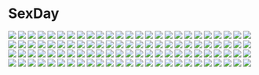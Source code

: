 # SexDay
![](https://konachan.com/image/1362f5e91fa7f29859b014e7c47fbb6c/Konachan.com%20-%2052290%20deadman_wonderland%20igarashi_ganta%20red_man%20shiro_%28deadman_wonderland%29.jpg)
![](https://konachan.com/jpeg/66c587a2c51154d00d61f60bb80ac4cb/Konachan.com%20-%20209612%20elmina_ex%20eushully%20game_cg%20hatozuki_tsumiki%20madou_koukaku.jpg)
![](https://konachan.com/image/310ea5cfee094e56a19df564d7d31778/Konachan.com%20-%20170693%20apple%20black_hair%20blue_eyes%20blue_hair%20food%20fruit%20kill_la_kill%20matoi_ryuuko%20mikisugi_aikurou%20red%20sako%20short_hair.jpg)
![](https://konachan.com/image/b7ff2e6b66cea2fdfc4e0700a6425e66/Konachan.com%20-%2037252%20black_lagoon%20dualscreen%20revy.jpg)
![](https://konachan.com/image/940d479954497ec0fb304807c9740a34/Konachan.com%20-%20265885%20animal%20ano_hito%20ass%20bikini%20black_hair%20bow%20cat%20catgirl%20clouds%20gloves%20grass%20original%20ribbons%20ruins%20short_hair%20sky%20swimsuit%20tail%20thighhighs%20water.jpg)
![](https://konachan.com/jpeg/651d6d3c95ed5eea275496c23fb269f2/Konachan.com%20-%20234410%20aliasing%20armor%20blonde_hair%20cape%20dress%20elbow_gloves%20fate_stay_night%20fate_%28series%29%20gloves%20green_eyes%20hatsuko%20petals%20saber%20short_hair%20sword%20weapon.jpg)
![](https://konachan.com/image/249d90f45295237e11b1938c7c424598/Konachan.com%20-%2030880%20clannad%20ichinose_kotomi%20instrument%20vector%20violin.jpg)
![](https://konachan.com/image/f706a6e9a38bdbb1510052caabb9b028/Konachan.com%20-%20129671%20hatsune_miku%20leek%20megurine_luka%20vocaloid.jpg)
![](https://konachan.com/image/0426ee41f02c426eedd47beb3ea25535/Konachan.com%20-%20149997%20ichinose777%20mayu_%28vocaloid%29%20vocaloid.jpg)
![](https://konachan.com/image/e725fb476a436cd93acfe5927f339cc9/Konachan.com%20-%20127527%202girls%20animal_ears%20blonde_hair%20foxgirl%20hat%20ikuta_takanon%20tail%20touhou%20yakumo_ran%20yakumo_yukari%20yellow_eyes.jpg)
![](https://konachan.com/jpeg/9ba0fdbd49096d6019946c7bcf5fbe31/Konachan.com%20-%20244268%20ass%20bikini%20blush%20breasts%20brown_hair%20erect_nipples%20hoodie%20kokutou_%28kazuakifca%29%20long_hair%20original%20phone%20red_eyes%20shorts%20sideboob%20swimsuit%20white.jpg)
![](https://konachan.com/jpeg/ba041b9380c81fab9320e1fe2ff2c48c/Konachan.com%20-%2044594%20cyan%20hatsune_miku%20vocaloid.jpg)
![](https://konachan.com/image/88a644a0180fcfa4d467aac824135901/Konachan.com%20-%20242979%20bicolored_eyes%20criin_%28659503%29%20dress%20horns%20long_hair%20petals%20signed%20vocaloid%20white_hair%20wings.jpg)
![](https://konachan.com/image/527376598ef647c2846bd7fc7f5f2471/Konachan.com%20-%20254388%202girls%20animal_ears%20bandage%20bikini%20breasts%20brown_hair%20dark_skin%20fire%20green_eyes%20long_hair%20navel%20nyoronyoro%20original%20short_hair%20skirt%20swimsuit.jpg)
![](https://konachan.com/jpeg/b887030cb8dbb8d4312b5e786ff410e5/Konachan.com%20-%2057259%20panties%20school_uniform%20sesena_yau%20underwear.jpg)
![](https://konachan.com/image/b9d08864b5cb21c95cb8512d995b93e6/Konachan.com%20-%2069076%20animal%20blonde_hair%20bow%20brown_eyes%20brown_hair%20cat%20chen%20dress%20forest%20hat%20long_hair%20miko%20petals%20ribbons%20touhou%20tree%20umbrella%20witch%20yellow_eyes.jpg)
![](https://konachan.com/jpeg/d9a91d6bda2f29674e3b85583e3be120/Konachan.com%20-%20204037%202girls%20aqua_eyes%20barefoot%20breasts%20building%20food%20gray_hair%20long_hair%20navel%20nipples%20nude%20red_hair%20signed%20sky%20twintails%20vocaloid%20water%20wristwear.jpg)
![](https://konachan.com/image/64eaed554a806522d39c0cd7b0119446/Konachan.com%20-%20151447%20car%20cherry_blossoms%20clouds%20dualscreen%20flowers%20landscape%20original%20scenic%20snow%20train%20tree%20water%20you_%28shimizu%29.jpg)
![](https://konachan.com/image/98944372aa0d804e42227326ac8e623e/Konachan.com%20-%20298306%20all_male%20bakaouzi999%20close%20hat%20katana%20male%20original%20red_eyes%20red_hair%20sword%20vocaloid%20vy2%20weapon.jpg)
![](https://konachan.com/jpeg/036d93bfd8fb615657f24aed721f41aa/Konachan.com%20-%20276615%20blonde_hair%20blush%20breasts%20censored%20gloves%20green_eyes%20long_hair%20navel%20nipples%20no_bra%20original%20pussy%20shirt_lift%20tears%20tentacles%20thighhighs%20waifu2x.jpg)
![](https://konachan.com/jpeg/ac86ab439a5da8982d7317ab9f1d2fb0/Konachan.com%20-%20182215%20ass%20black_hair%20brown_eyes%20clouds%20game_cg%20grass%20hibiki_works%20long_hair%20oryou%20pretty_x_cation%20sky%20tree%20yakuoji_komachi.jpg)
![](https://konachan.com/image/593fdaafc3014eb43a1053fbb91af348/Konachan.com%20-%2031864%20black_hair%20blush%20breasts%20censored%20favorite%20game_cg%20happy_margaret%21%20kitanoji_nozomi%20kokonoka%20penis%20pussy%20pussy_juice%20sex.jpg)
![](https://konachan.com/jpeg/3403d6e07d142acb8b4cd9c5992be951/Konachan.com%20-%20155163%20animal%20armor%20bird%20drakon%20group%20hat%20hinahoho%20jafar%20male%20masrur%20mochi_%28m1249%29%20pisti%20sharrkan%20sinbad%20spartos%20staff%20sword%20weapon%20witch_hat%20yamuraiha.jpg)
![](https://konachan.com/image/4a196f52b15c82b7c9c021feedd41fc7/Konachan.com%20-%20176650%20animal%20anthropomorphism%20blue_eyes%20bubbles%20fish%20gia%20gray_hair%20green_eyes%20hat%20i-class_destroyer%20long_hair%20mask%20skirt%20skull%20underwater%20uniform%20water.jpg)
![](https://konachan.com/jpeg/1c1bf694626f0b501357ee5bf2de8c4b/Konachan.com%20-%20132648%20breasts%20censored%20cum%20game_cg%20japanese_clothes%20nipples%20nitou_ou_mono_wa_ittou_mo_ezu%20penis%20yasuyuki%20yukata.jpg)
![](https://konachan.com/image/6a032bb39f1f8de1ae63677deb704106/Konachan.com%20-%20261273%202girls%20azur_lane%20breasts%20clouds%20collar%20cross%20gray_hair%20green_eyes%20hat%20long_hair%20orange_eyes%20orange_hair%20sideboob%20skirt%20sky%20thighhighs%20uniform.jpg)
![](https://konachan.com/image/60c0745f56023073d4fd18aba52967d7/Konachan.com%20-%20269173%20original%20orry.jpg)
![](https://konachan.com/image/d3fab99bb1cc4ddec5dfe04cf8d49872/Konachan.com%20-%20249362%20aqua_eyes%20astolfo%20blush%20bow%20braids%20fang%20futanari%20headdress%20long_hair%20male%20navel%20panties%20pink_hair%20ponytail%20socks%20trap%20underwear%20wink%20wristwear.jpg)
![](https://konachan.com/jpeg/66b66dc1bd1f7ae51458c6807b730f46/Konachan.com%20-%20246567%20black_hair%20censored%20cum%20headband%20long_hair%20open_shirt%20panties%20pantyhose%20penis%20pink_eyes%20pussy%20scan%20sex%20skirt%20spread_legs%20torn_clothes%20underwear%20wink.jpg)
![](https://konachan.com/jpeg/aba59a7feed9fd71a26237481a14d055/Konachan.com%20-%20181908%20black_hair%20dress%20game_cg%20koisuru_natsu_no_last_resort%20kouzaki_umi%20long_hair%20marui%20pulltop%20red_eyes.jpg)
![](https://konachan.com/image/64d8db936488636d533f9867575c465f/Konachan.com%20-%2093102%20barokkusu%20breasts%20cleavage%20green_eyes%20green_hair%20japanese_clothes%20kochiya_sanae%20miko%20touhou.jpg)
![](https://konachan.com/image/bb52797d83a4e2ad29ff3f772328819f/Konachan.com%20-%2040051%20flowers%20galge.com%20japanese_clothes%20kannatsuki_noboru%20logo%20miko%20nipple_slip%20panties%20purple_eyes%20underwear%20white_hair.jpg)
![](https://konachan.com/image/dcefd9e0feb27cb11316cb1cd1f84953/Konachan.com%20-%2033215%20blue%20tsubasa_reservoir_chronicle.jpg)
![](https://konachan.com/jpeg/7314d4ca6d62577e9b08f624e870b11d/Konachan.com%20-%20280112%202girls%20bicolored_eyes%20bikini%20clouds%20konohana_lucia%20long_hair%20nakatsu_shizuru%20rewrite%20sky%20swimsuit%20tagame_%28tagamecat%29%20topless%20tree%20twintails%20water.jpg)
![](https://konachan.com/image/58c1d31dc003c933b02e69152e2bdf1a/Konachan.com%20-%20195404%20animal%20bird%20black_hair%20hat%20jugatsu_junichi%20long_hair%20original%20owl%20pantyhose%20paper%20rainbow%20red_eyes%20skirt.jpg)
![](https://konachan.com/image/86eeb0c332ccf5a0a26e42669cc2fd92/Konachan.com%20-%20245914%20aqua_hair%20dress%20dualscreen%20hatsune_miku%20headphones%20long_hair%20microphone%20pink_eyes%20tagme_%28artist%29%20thighhighs%20twintails%20vocaloid%20wink.jpg)
![](https://konachan.com/jpeg/d567cc3b5a442fcdf621807edc599493/Konachan.com%20-%20292386%202girls%20aliasing%20blush%20breasts%20brown_hair%20cropped%20crossover%20gijang%20green_eyes%20headband%20leaves%20long_hair%20necklace%20onsen%20short_hair%20towel%20water.jpg)
![](https://konachan.com/image/9fac39a446a0bfcb5774f9631affebeb/Konachan.com%20-%2014997%203d%20all_male%20gaara%20male%20naruto.jpg)
![](https://konachan.com/image/f644b3b4799b0dd6749fc28a2fe076e9/Konachan.com%20-%20139964%20blush%20bra%20breasts%20brown_eyes%20brown_hair%20cleavage%20ibukitouka%20long_hair%20original%20panties%20underwear%20undressing.jpg)
![](https://konachan.com/image/226b07b22135ebba4a458f33f19ad249/Konachan.com%20-%2073874%20blue_eyes%20blue_hair%20hatsune_miku%20long_hair%20twintails%20umbrella%20vocaloid.jpg)
![](https://konachan.com/jpeg/63276dbe0a9e29cdc1b04e011ea7deca/Konachan.com%20-%2019953%20bicolored_eyes%20food%20pocky%20rozen_maiden%20suiseiseki.jpg)
![](https://konachan.com/jpeg/4b064d32f05dadb4025e4a23fbdba405/Konachan.com%20-%20249995%20ass%20blonde_hair%20doll%20garter_belt%20green_eyes%20lolita_fashion%20long_hair%20original%20panties%20takamiya_ren%20twintails%20underwear.jpg)
![](https://konachan.com/image/f9f4489010a62cd4d6d2e46c3565415e/Konachan.com%20-%2055075%20blood%20chaos%3Bhead%20sakihata_rimi%20school_uniform%20skirt.jpg)
![](https://konachan.com/jpeg/48d720d504d69ca86573b21519fc9a69/Konachan.com%20-%20187966%20aqua_hair%20braids%20canal_volphied%20long_hair%20lost_universe%20purple_eyes%20sugimura_tomokazu%20swimsuit%20wave_ride.jpg)
![](https://konachan.com/image/73a74490dd983de65c73dfe16bc5c43a/Konachan.com%20-%20267868%20beach%20breasts%20knife%20long_hair%20navel%20nipples%20nude%20pussy%20realistic%20red_eyes%20red_hair%20sciamano240%20signed%20uncensored%20watermark%20weapon%20wristwear.jpg)
![](https://konachan.com/jpeg/134d7d2e1c00c3aee0df249b546ace67/Konachan.com%20-%2058863%20bakemonogatari%20bloomers%20monogatari_%28series%29%20sengoku_nadeko%20topless%20underboob%20white.jpg)
![](https://konachan.com/image/fa70aaddd688ef131fd777dff51601db/Konachan.com%20-%2042320%20hieda_no_akyuu%20touhou.jpg)
![](https://konachan.com/jpeg/706ce355b6fdf9a1b6e92a84eec98deb/Konachan.com%20-%20189229%20game_cg%20kyon%20male%20ribbons%20school_uniform%20sport%20suzumiya_haruhi%20suzumiya_haruhi_no_tsuisou%20suzumiya_haruhi_no_yuutsu.jpg)
![](https://konachan.com/jpeg/b232043bbc95d5da7cc9ef8856c03787/Konachan.com%20-%20304872%20animal_ears%20catgirl%20gloves%20karyl%20kokkoro%20pecorine%20pointed_ears%20princess_connect%21%20sword%20tagme_%28artist%29%20tail%20thighhighs%20third-party_edit%20weapon.jpg)
![](https://konachan.com/image/ae0fe446642a8af3a6dd271cb92f6320/Konachan.com%20-%2014629%20ayanami_rei%20neon_genesis_evangelion.jpg)
![](https://konachan.com/jpeg/f44e0b456e0ee2b79636f114dc70b231/Konachan.com%20-%2049218%202girls%20botan%20clannad%20fujibayashi_kyou%20fujibayashi_ryou%20parody%20tengen_toppa_gurren_lagann%20twins.jpg)
![](https://konachan.com/jpeg/1d26c4fc8c22644b49be6a0a557f070c/Konachan.com%20-%20172322%20beach%20brown_eyes%20fang%20game_cg%20long_hair%20luce_yami_asutarite%20magical_marriage_lunatics%21%21%20moonstone%20red_hair%20swimsuit%20water%20yamakaze_ran.jpg)
![](https://konachan.com/image/e84d80f2e29db47749f0e624d3ed26a4/Konachan.com%20-%20170629%20boots%20braids%20dangan-ronpa%20gloves%20kirigiri_kyouko%20kneehighs%20long_hair%20purple_eyes%20purple_hair%20ribbons%20skirt%20tie%20toashi_%28a1358449%29.jpg)
![](https://konachan.com/jpeg/727d9aa34d897b95409e2fbd6457b77d/Konachan.com%20-%20233487%20brown_eyes%20brown_hair%20building%20city%20clouds%20kantoku%20original%20rooftop%20scan%20scarf%20short_hair%20sky%20snow%20tears%20winter.jpg)
![](https://konachan.com/jpeg/8b0046613331660867eab5d968fbec3b/Konachan.com%20-%20302077%20animal%20brown_hair%20cake%20cat%20flowers%20food%20kunikida_hanamaru%20kurosawa_ruby%20love_live%21_sunshine%21%21%20orein%20purple_hair%20thighhighs%20tsushima_yoshiko.jpg)
![](https://konachan.com/jpeg/805b0faf45243a01db366c7d132a196b/Konachan.com%20-%20247040%20annin_doufu%20idolmaster%20idolmaster_cinderella_girls%20idolmaster_cinderella_girls_starlight_stage%20mizumoto_yukari%20nakano_yuka%20shiina_noriko.jpg)
![](https://konachan.com/image/e13a817a181491ab298313ed0b4bcb18/Konachan.com%20-%2039917%20bikini%20swimsuit%20tagme.jpg)
![](https://konachan.com/image/e6320f0ebb7f4d3311eab3bc79ad2e00/Konachan.com%20-%20106632%20ariverkao%20ass%20breasts%20cleavage%20pink_hair.jpg)
![](https://konachan.com/image/01be1df0218df38645284beecfa78553/Konachan.com%20-%20283652%20blonde_hair%20blush%20breasts%20janong%20long_hair%20nipples%20nude%20penis%20pubic_hair%20purple_eyes%20pussy%20rwby%20spread_legs%20tears%20uncensored%20wink%20yang_xiao_long.jpg)
![](https://konachan.com/jpeg/99dd327fa69d77e582c832ca3b9c50bd/Konachan.com%20-%20269688%20aqua_eyes%20blue_hair%20blush%20close%20happy_sugar_life%20koube_shio%20loli%20school_uniform%20shiiba_nae%20short_hair%20twintails%20waifu2x.jpg)
![](https://konachan.com/jpeg/eefd10a2c22c109b0879fb1912aaa6cf/Konachan.com%20-%20289399%20animal_ears%20bikini%20blush%20breasts%20chita_%28ketchup%29%20foxgirl%20garter_belt%20navel%20original%20short_hair%20signed%20swimsuit%20tail%20thighhighs%20underboob%20white_hair.jpg)
![](https://konachan.com/jpeg/03da98da505b9f9b76647ce9ee1d7d32/Konachan.com%20-%20192284%20astralair_no_shiroki_towa%20barefoot%20blush%20favorite%20flowers%20hotaru_rinne%20panties%20petals%20shida_kazuhiro%20short_hair%20underwear%20white_hair%20yellow_eyes.jpg)
![](https://konachan.com/image/4eaf0e8c863098ae94c68858258e3a26/Konachan.com%20-%2039962%20calonyr11%20danboo%20figure%20koiwai_yotsuba%20photo%20yotsubato%21.jpg)
![](https://konachan.com/image/82f33ad51c2f1005cfc35e536fe64414/Konachan.com%20-%2085468%20anesaki_dynamic%20boat%20building%20city%20clouds%20forest%20landscape%20original%20scenic%20sky%20tagme%20tree%20water.jpg)
![](https://konachan.com/jpeg/6b29c4be9b33ebff2caf90652c912594/Konachan.com%20-%20125402%20hat%20hebereke_black%20purple_hair%20red_eyes%20remilia_scarlet%20short_hair%20touhou%20vampire%20wings.jpg)
![](https://konachan.com/image/ddf2303cdece3596403f1de4c0c7b4e4/Konachan.com%20-%20176666%20blush%20bow%20cosplay%20crossover%20elbow_gloves%20gloves%20hata_no_kokoro%20headband%20long_hair%20mask%20panties%20pink_hair%20purple_eyes%20skirt%20thighhighs%20touhou%20underwear.jpg)
![](https://konachan.com/image/ecf6d6ef3f8c8dc4a83f1479d2614705/Konachan.com%20-%205134%20tagme.jpg)
![](https://konachan.com/image/21841a6ebcf19b7205f507d5f0df19d3/Konachan.com%20-%20220380%20black_hair%20blush%20butterfly%20jpeg_artifacts%20koutetsujou_no_kabaneri%20long_hair%20ponytail%20yomogawa_ayame%20zonana.jpg)
![](https://konachan.com/jpeg/2ddc67cc6781b1f8cc5a7a2578db068c/Konachan.com%20-%20202701%20ass%20bed%20black_hair%20blue_eyes%20breasts%20garter_belt%20genya67%20glasses%20instrument%20long_hair%20nipples%20nude%20pussy_juice%20stockings%20tanaka_asuka%20thighhighs.jpg)
![](https://konachan.com/jpeg/0b46d67e198d3a49ced9dfb66119a264/Konachan.com%20-%20144504%20blush%20breasts%20demon%20group%20handjob%20horns%20hyper_heiki%20long_hair%20male%20nipples%20orange_eyes%20penis%20pubic_hair%20pussy%20sword%20uncensored%20weapon%20yuuki_asuna.jpg)
![](https://konachan.com/image/617c21249571a9ddd5ae2f3103186180/Konachan.com%20-%20301628%20long_hair%20maeda_mic%20original%20tree.jpg)
![](https://konachan.com/image/4808f3e2f5b5fab9ce1b4a467845dcee/Konachan.com%20-%20293728%20black_hair%20flowers%20gongha%20long_hair%20original%20purple_eyes%20skirt%20water.jpg)
![](https://konachan.com/image/9a1d1a8f74cd13a3d748ac645ae2081b/Konachan.com%20-%2081905%20dress%20hat%20izayoi_sakuya%20kirisame_marisa%20maid%20organ_derwald%20stars%20sword%20touhou%20weapon%20witch.jpg)
![](https://konachan.com/jpeg/2ef4392fcdf718b58713fcd043f4dc84/Konachan.com%20-%20220725%20girls_und_panzer%20harukon_%28halcon%29%20mika_%28girls_und_panzer%29%20nishizumi_maho.jpg)
![](https://konachan.com/image/0897fc134693c5f5f65163e2a181bce9/Konachan.com%20-%206344%20bunnygirl%20di_gi_charat%20usada_hikaru%20valentine.jpg)
![](https://konachan.com/image/43b349d1396eaa65a8468e5cc08a378d/Konachan.com%20-%20212072%20bloomers%20blue_eyes%20daibanchou%20food%20gym_uniform%20ice_cream%20negishi_nanana%20pink_hair%20u-ichi.jpg)
![](https://konachan.com/image/6b837f69c4b4dec6f0d7e3282cb23089/Konachan.com%20-%20184441%20armor%20original%20pandaraion_%28kanikani2950%29%20pointed_ears%20sword%20weapon.jpg)
![](https://konachan.com/image/fe6a0910383ce876b021fb3049a41e5c/Konachan.com%20-%2016745%20artoria_pendragon_%28all%29%20fate_%28series%29%20fate_stay_night%20saber.jpg)
![](https://konachan.com/image/de8f2fff197c943cc5b179277a18f2ce/Konachan.com%20-%20108977%20bow%20breasts%20brown_eyes%20brown_hair%20cleavage%20dress%20feathers%20long_hair%20namuko%20reiuji_utsuho%20touhou%20wings.jpg)
![](https://konachan.com/jpeg/3fff93f9eb99c00dc35f3596f8359280/Konachan.com%20-%20202552%20breast_hold%20breasts%20brown_hair%20censored%20game_cg%20mint_cube%20navel%20nipples%20no_bra%20pan_%28mimi%29%20panties%20panty_pull%20purple_eyes%20pussy%20shirt_lift%20underwear.jpg)
![](https://konachan.com/image/df20f808cae328fe6c38d7c9e7be6a8a/Konachan.com%20-%20128102%20bra%20breasts%20brown_eyes%20brown_hair%20censored%20futami_mami%20idolmaster%20nipples%20nopan%20open_shirt%20penis%20pussy%20school_uniform%20teddy_bear%20underwear.jpg)
![](https://konachan.com/image/2e002fee506f0cc3091c2842d4f8b4b9/Konachan.com%20-%20136656%20hakurei_reimu%20japanese_clothes%20miko%20tagme%20touhou.jpg)
![](https://konachan.com/image/1fb59fc577210488718b496bd30004d3/Konachan.com%20-%20138104%202girls%20atelier_rorona%20blue_eyes%20blush%20brown_hair%20dress%20hat%20long_hair%20red_eyes%20rororina_fryxell%20suzushiro_yukari%20tears%20viorate_platane.jpg)
![](https://konachan.com/jpeg/eb8d637c7a981a85a5312cfea2c0e765/Konachan.com%20-%20106954%20amagi_yui%20axl%20blue_eyes%20breasts%20brown_hair%20censored%20game_cg%20itoshii_kanojo_no_mamorikata%20nipples%20penis%20pussy%20senomoto_hisashi%20sex%20thighhighs.jpg)
![](https://konachan.com/image/a3f0e4488b675fc2ebd8790d2b2e3c1e/Konachan.com%20-%20158073%20blue_eyes%20blue_hair%20breasts%20building%20cleavage%20gloves%20kuromayu%20mahou_shoujo_madoka_magica%20miki_sayaka%20red%20short_hair.jpg)
![](https://konachan.com/jpeg/e212e7b53f8c74e0a4b66f15b98e9d73/Konachan.com%20-%20199523%20black_hair%20brown%20hibike%21_euphonium%20ncoll36%20polychromatic%20school_uniform%20silhouette%20skirt%20thighhighs%20zettai_ryouiki.jpg)
![](https://konachan.com/image/a05c4438ccd389a57d68b7f4c3e1b27b/Konachan.com%20-%20243821%20aqua_eyes%20aqua_hair%20autumn%20barefoot%20black_hair%20blush%20breasts%20clouds%20group%20leaves%20long_hair%20megami%20nude%20onsen%20pink_eyes%20scan%20sky%20towel%20tree%20water.jpg)
![](https://konachan.com/image/155da641f0274a4be002807b8b8a2a54/Konachan.com%20-%2072282%20blue_eyes%20blue_hair%20hatsune_miku%20long_hair%20pink_hair%20twintails%20vocaloid.jpg)
![](https://konachan.com/image/a5bd155903c65165ec7eb8d9432e4571/Konachan.com%20-%2030513%20pakucchao.jpg)
![](https://konachan.com/image/d78c9095695efca8a5464e6729233c2c/Konachan.com%20-%20126981%202girls%20animal_ears%20blush%20bunny_ears%20bunnygirl%20food%20gray_hair%20hat%20long_hair%20meeko%20pink_eyes%20pink_hair%20reisen_udongein_inaba%20tie%20touhou%20yagokoro_eirin.jpg)
![](https://konachan.com/jpeg/6c0f685770868ba5af0faa49f08c767e/Konachan.com%20-%2073778%20close%20seto_no_hanayome%20seto_san%20transparent%20vector.jpg)
![](https://konachan.com/jpeg/2b11574b001acad8253d2c4878191283/Konachan.com%20-%20127819%20blonde_hair%20cum%20glasses%20golden_darkness%20long_hair%20momo_velia_deviluke%20tearju_lunatique%20to_love_ru%20to_love_ru_darkness%20yabuki_kentarou%20yuuki_rito.jpg)
![](https://konachan.com/jpeg/bf2a67eba95eb152532d387dacd189ab/Konachan.com%20-%20291784%20aliasing%20feathers%20gomennasai%20halo%20headband%20original%20pink%20short_hair%20tail%20wings.jpg)
![](https://konachan.com/image/85fbe903fec0f11a0b9448566a9d8703/Konachan.com%20-%2071906%202girls%20blonde_hair%20dress%20flandre_scarlet%20hat%20jpeg_artifacts%20klamp%20purple_hair%20red_eyes%20remilia_scarlet%20ribbons%20short_hair%20touhou%20vampire%20wings.jpg)
![](https://konachan.com/jpeg/20203d16dceb05905ec72b1c4bfc76d8/Konachan.com%20-%20305220%20animal_ears%20ass%20bikini%20blue_eyes%20blush%20breasts%20choker%20cropped%20gray_hair%20kumatora_tatsumi%20nipples%20original%20penis%20pussy%20sex%20short_hair%20swimsuit%20water.jpg)
![](https://konachan.com/image/5c79846be79fc864fcffb30cf39278df/Konachan.com%20-%20112901%202girls%20green_eyes%20hercule_barton%20red_eyes%20saiko_dagashi%20tantei_opera_milky_holmes%20tears%20yuri%20yuzurizaki_nero.jpg)
![](https://konachan.com/image/3cc7d75c8e86598aa77807ad1a10ee53/Konachan.com%20-%20100343%20animal_ears%20anus%20breasts%20bunny_ears%20bunnygirl%20censored%20nipples%20purple_hair%20pussy%20pussy_juice%20red_eyes%20reisen_udongein_inaba%20spread_legs%20sukage%20touhou.jpg)
![](https://konachan.com/jpeg/7d69ad5905a28f9879ff5d4609f43e88/Konachan.com%20-%20112231%20dress%20kshatriya%20mechagirl%20mobile_suit_gundam%20panties%20poco%20red_eyes%20underwear.jpg)
![](https://konachan.com/image/dd28ec2bf24331870d13e475448cffab/Konachan.com%20-%2083759%20group%20guitar%20hat%20hatsune_miku%20instrument%20kagamine_len%20kagamine_rin%20kaito%20kamui_gakupo%20male%20megurine_luka%20meiko%20microphone%20music%20twintails%20vocaloid.jpg)
![](https://konachan.com/image/d029f077e365f2e260191d3e3eb35667/Konachan.com%20-%2098852%20mahou_shoujo_madoka_magica%20tomoe_mami.jpg)
